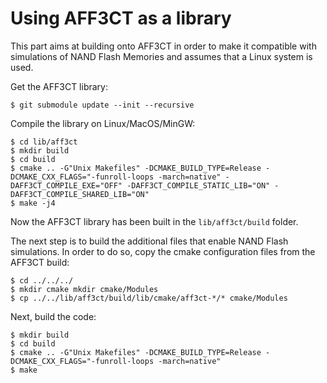 # Using AFF3CT as a library

This part aims at building onto AFF3CT in order to make it compatible with simulations of NAND Flash Memories and assumes that a Linux system is used.

Get the AFF3CT library:

	$ git submodule update --init --recursive

Compile the library on Linux/MacOS/MinGW:

	$ cd lib/aff3ct
	$ mkdir build
	$ cd build
	$ cmake .. -G"Unix Makefiles" -DCMAKE_BUILD_TYPE=Release -DCMAKE_CXX_FLAGS="-funroll-loops -march=native" -DAFF3CT_COMPILE_EXE="OFF" -DAFF3CT_COMPILE_STATIC_LIB="ON" -DAFF3CT_COMPILE_SHARED_LIB="ON"
	$ make -j4

Now the AFF3CT library has been built in the `lib/aff3ct/build` folder.

The next step is to build the additional files that enable NAND Flash simulations. In order to do so, copy the cmake configuration files from the AFF3CT build:

	$ cd ../../../
	$ mkdir cmake mkdir cmake/Modules
	$ cp ../../lib/aff3ct/build/lib/cmake/aff3ct-*/* cmake/Modules
	
Next, build the code:

	$ mkdir build
	$ cd build
	$ cmake .. -G"Unix Makefiles" -DCMAKE_BUILD_TYPE=Release -DCMAKE_CXX_FLAGS="-funroll-loops -march=native"
	$ make
